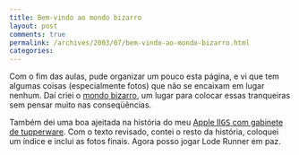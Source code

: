 ```yaml
---
title: Bem-vindo ao mondo bizarro
layout: post
comments: true
permalink: /archives/2003/07/bem-vindo-ao-mondo-bizarro.html
categories:
---
```

Com o fim das aulas, pude organizar um pouco esta página, e vi que tem algumas coisas (especialmente fotos) que não se encaixam em lugar nenhum. Daí criei o <a href="bizarro.html">mondo bizarro</a>, um lugar para colocar essas tranqueiras sem pensar muito nas conseqüências.

Também dei uma boa ajeitada na história do meu <a href="iigs.html">Apple II<tt>GS</tt> com gabinete de tupperware</a>. Com o texto revisado, contei o resto da história, coloquei um índice e inclui as fotos finais. Agora posso jogar Lode Runner em paz.